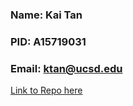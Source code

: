 ### Name: Kai Tan
### PID: A15719031 
### Email: ktan@ucsd.edu
[Link to Repo here](https://xavierkst.github.io/Lab7)
